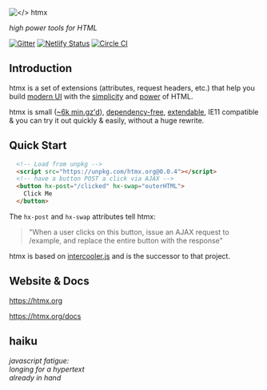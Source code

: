 ![</> htmx](https://raw.githubusercontent.com/bigskysoftware/htmx/master/www/img/htmx_logo.1.png "high power tools for HTML")

*high power tools for HTML*

[![Gitter](https://badges.gitter.im/intercooler-js/Lobby.svg)](https://gitter.im/intercooler-js/Lobby?utm_source=badge&utm_medium=badge&utm_campaign=pr-badge)
[![Netlify Status](https://api.netlify.com/api/v1/badges/dba3fc85-d9c9-476a-a35a-e52a632cef78/deploy-status)](https://app.netlify.com/sites/htmx/deploys)
[![Circle CI](https://circleci.com/gh/bigskysoftware/htmx.svg?style=svg)]()

## Introduction

htmx is a set of extensions (attributes, request headers, etc.) that help you build 
[modern UI](https://htmx.org/examples) with the [simplicity](https://en.wikipedia.org/wiki/HATEOAS) and 
[power](https://www.ics.uci.edu/~fielding/pubs/dissertation/rest_arch_style.htm) of HTML. 

htmx is small ([~6k min.gz'd](https://unpkg.com/htmx.org/dist/)), 
[dependency-free](https://github.com/bigskysoftware/htmx/blob/master/package.json),
[extendable](https://htmx.org/extensions),
IE11 compatible & you can try it out quickly & easily, without a huge rewrite.

## Quick Start

```html
  <!-- Load from unpkg -->
  <script src="https://unpkg.com/htmx.org@0.0.4"></script>
  <!-- have a button POST a click via AJAX -->
  <button hx-post="/clicked" hx-swap="outerHTML">
    Click Me
  </button>
```

The `hx-post` and `hx-swap` attributes tell htmx:

> "When a user clicks on this button, issue an AJAX request to /example, and replace the entire button with the response"

htmx is based on [intercooler.js](http://intercoolerjs.org) and is the successor to that project.

## Website & Docs

<https://htmx.org>

<https://htmx.org/docs>

## haiku

*javascript fatigue:<br/>
longing for a hypertext<br/>
already in hand*
